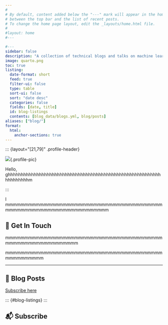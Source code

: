 ```yaml
---
#
# By default, content added below the "---" mark will appear in the home page
# between the top bar and the list of recent posts.
# To change the home page layout, edit the _layouts/home.html file.
#
#layout: home
#---

#---
sidebar: false
description: "A collection of technical blogs and talks on machine learning and data science."
image: quarto.png
toc: true
listing:
  date-format: short
  feed: true
  filter-ui: false
  type: table
  sort-ui: false
  sort: "date desc"
  categories: false
  fields: [date, title]
  id: blog-listings
  contents: [blog_data/blogs.yml, blog/posts]
aliases: ["blog/"]
format:
  html:
    anchor-sections: true
---
```


::: {layout="[21,79]" .profile-header}

![](hamel_transparent.png){.profile-pic}

Hello, ghhhhhhhhhhhhhhhhhhhhhhhhhhhhhhhhhhhhhhhhhhhhhhhhhhhhhhhhhhhhhhhhhhhhm

:::

I mmmmmmmmmmmmmmmmmmmmmmmmmmmmmmmmmmmmmmmmmmmmmmmmmmmmmmmmmmmmmmmmmmmm

## 💼 Get In Touch

mmmmmmmmmmmmmmmmmmmmmmmmmmmmmmmmmmmmmmmmmmmmmmmmmmmmmmmmmmmm 

mmmmmmmmmmmmmmmmmmmmmmmmmmmmmmmmmmmmmmmmmmmmmmmmmmm

---

## 📮 Blog Posts

[Subscribe here](#subscribe)

::: {#blog-listings}
:::

## 📬 Subscribe
